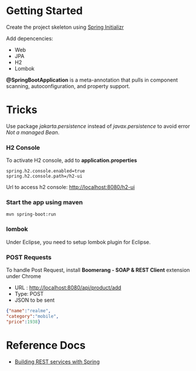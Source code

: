 # Getting Started
Create the project skeleton using [Spring Initializr](https://start.spring.io)

Add depencencies:

- Web
- JPA
- H2
- Lombok


**@SpringBootApplication** is a meta-annotation that pulls in component scanning, autoconfiguration, and property support. 
	

# Tricks
Use  package *jakarta.persistence* instead of *javax.persistence* to avoid error *Not a managed Bean*. 

### H2 Console
To activate H2 console, add to **application.properties**

	spring.h2.console.enabled=true
	spring.h2.console.path=/h2-ui

Url to access h2 console: <http://localhost:8080/h2-ui>
	
### Start the app using maven

	mvn spring-boot:run
	 
### lombok
Under Eclipse, you need to setup lombok plugin for Eclipse.

### POST Requests
To handle Post Request, install **Boomerang - SOAP & REST Client** extension under Chrome

- URL : <http://localhost:8080/api/product/add>
- Type: POST
- JSON to be sent
~~~json
{"name":"realme",
"category":"mobile",
"price":1938}
~~~

# Reference Docs
- [Building REST services with Spring](https://spring.io/guides/tutorials/rest/)
